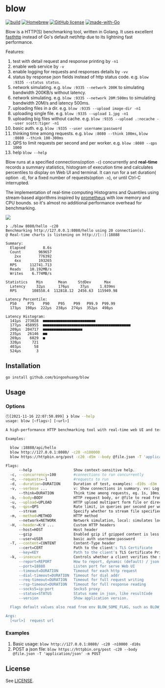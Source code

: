 # blow

[![build](https://github.com/bingoohuang/blow/actions/workflows/release.yml/badge.svg)](https://github.com/bingoohuang/blow/actions/workflows/release.yml)
[![Homebrew](https://img.shields.io/badge/dynamic/json.svg?url=https://formulae.brew.sh/api/formula/plow.json&query=$.versions.stable&label=homebrew)](https://formulae.brew.sh/formula/plow)
[![GitHub license](https://img.shields.io/github/license/bingoohuang/blow.svg)](https://github.com/bingoohuang/blow/blob/main/LICENSE)
[![made-with-Go](https://img.shields.io/badge/Made%20with-Go-1f425f.svg)](http://golang.org)

Blow is a HTTP(S) benchmarking tool, written in Golang. It uses
excellent [fasthttp](https://github.com/valyala/fasthttp#http-client-comparison-with-nethttp) instead of Go's default
net/http due to its lightning fast performance.

Features:

1. test with detail request and response printing by `-n1`
1. enable web service by `-v`
1. enable logging for requests and responses details by `-vv`
1. status by response json fields instead of http status code. e.g. `blow :9335 --status status`.
1. network simulating. e.g. `blow :9335 --network 200K` to simulating bandwidth 200KB/s without latency.
1. network simulating. e.g. `blow :9335 --network 20M:500ms` to simulating bandwidth 20M/s and latency 500ms.
1. uploading files in a dir. e.g. `blow :9335 --upload image-dir -n1`
1. uploading single file. e.g. `blow :9335 --upload 1.jpg -n1`
1. uploading big files without cache. e.g. `blow :9335 --upload .:nocache --user scott:tiger -n1`
1. basic auth. e.g. `blow :9335 --user username:password`
1. thinking time among requests. e.g. `blow :8080 --think 100ms`, `blow :8080 --think 100-300ms`
1. QPS to limit requests per second and per worker. e.g. `blow :8080 --qps 1000`
1. help `blow --help`

Blow runs at a specified connections(option `-c`) concurrently and **real-time** records a summary statistics, histogram
of execution time and calculates percentiles to display on Web UI and terminal. It can run for a set duration(
option `-d`), for a fixed number of requests(option `-n`), or until Ctrl-C interrupted.

The implementation of real-time computing Histograms and Quantiles using stream-based algorithms inspired
by [prometheus](https://github.com/prometheus/client_golang) with low memory and CPU bounds. so it's almost no
additional performance overhead for benchmarking.

![](https://github.com/bingoohuang/blow/blob/main/demo.gif?raw=true)

```text
❯ ./blow 8080/hello -c20
Benchmarking http://127.0.0.1:8080/hello using 20 connection(s).
@ Real-time charts is listening on http://[::]:18888

Summary:
  Elapsed        8.6s
  Count        969657
    2xx        776392
    4xx        193265
  RPS      112741.713
  Reads    10.192MB/s
  Writes    6.774MB/s

Statistics    Min       Mean     StdDev      Max
  Latency     32µs      176µs     37µs     1.839ms
  RPS       108558.4  112818.12  2456.63  115949.98

Latency Percentile:
  P50     P75    P90    P95    P99   P99.9  P99.99
  173µs  198µs  222µs  238µs  274µs  352µs  498µs

Latency Histogram:
  141µs  273028  ■■■■■■■■■■■■■■■■■■■■■■■■
  177µs  458955  ■■■■■■■■■■■■■■■■■■■■■■■■■■■■■■■■■■■■■■■■
  209µs  204717  ■■■■■■■■■■■■■■■■■■
  235µs   26146  ■■
  269µs    6029  ■
  320µs     721
  403µs      58
  524µs       3
```

## Installation

`go install github.com/bingoohuang/blow`

## Usage

### Options

```bash
🕙[2021-11-16 22:07:50.899] ❯ blow --help
usage: blow [<flags>] [<url>]

A high-performance HTTP benchmarking tool with real-time web UI and terminal displaying

Examples:

  blow :18888/api/hello
  blow http://127.0.0.1:8080/ -c20 -n100000
  blow https://httpbin.org/post -c20 -d5m --body @file.json -T 'application/json' -m POST

Flags:
      --help                   Show context-sensitive help.
  -c, --concurrency=100        #connections to run concurrently
  -n, --requests=-1            #requests to run
  -d, --duration=DURATION      Duration of test, examples: -d10s -d3m
  -v, --verbose ...            v: Show connections in summary. vv: Log requests and response details to file
      --think=DURATION         Think time among requests, eg. 1s, 10ms, 10-20ms and etc. (unit ns, us/µs, ms, s, m, h)
  -b, --body=BODY              HTTP request body, or @file to read from
  -u, --upload=UPLOAD          HTTP upload multipart form file or directory, or add prefix file: to set form field name
  -q, --qps=QPS                Rate limit, in queries per second per worker. Default is no rate limit
      --stream                 Specify whether to stream file specified by '--body @file' using chunked encoding or to read into memory
  -m, --method=METHOD          HTTP method
      --network=NETWORK        Network simulation, local: simulates local network, lan: local, wan: wide, bad: bad network, or BPS:latency like 20M:20ms
  -H, --header=K:V ...         Custom HTTP headers
      --host=HOST              Host header
      --gzip                   Enabled gzip if gzipped content is less more
      --user=USER              basic auth username:password
  -T, --content=CONTENT        Content-Type header
      --cert=CERT              Path to the client's TLS Certificate
      --key=KEY                Path to the client's TLS Certificate Private Key
  -k, --insecure               Controls whether a client verifies the server's certificate chain and host name
      --report=REPORT          How to report, dynamic (default) / json
      --port=18888             Listen port for serve Web UI
      --timeout=DURATION       Timeout for each http request
      --dial-timeout=DURATION  Timeout for dial addr
      --req-timeout=DURATION   Timeout for full request writing
      --rsp-timeout=DURATION   Timeout for full response reading
      --socks5=ip:port         Socks5 proxy
      --status=STATUS          Status name in json, like resultCode
      --version                Show application version.

  Flags default values also read from env BLOW_SOME_FLAG, such as BLOW_TIMEOUT=5s equals to --timeout=5s

Args:
  [<url>]  request url
```

### Examples

1. Basic usage: `blow http://127.0.0.1:8080/ -c20 -n10000 -d10s`
2. POST a json file:  `blow https://httpbin.org/post -c20 --body @file.json -T 'application/json' -m POST`

## License

See [LICENSE](https://github.com/bingoohuang/blow/blob/master/LICENSE).
